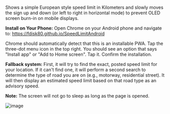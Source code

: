 Shows a simple European style speed limit in Kilometers and slowly moves the sign up and down (or left to right in horizontal mode) to prevent OLED screen burn-in on mobile displays.

**Install on Your Phone:** Open Chrome on your Android phone and navigate to: https://fdisk80.github.io/SpeedLimitAndroid

Chrome should automatically detect that this is an installable PWA. Tap the three-dot menu icon in the top right.
You should see an option that says "Install app" or "Add to Home screen". Tap it.
Confirm the installation.

**Fallback system:** First, it will try to find the exact, posted speed limit for your location.
If it can't find one, it will perform a second search to determine the type of road you are on (e.g., motorway, residential street).
It will then display an estimated speed limit based on that road type as an advisory speed.

**Note:** The screen will not go to sleep as long as the page is opened.

![image](https://github.com/user-attachments/assets/1e7a8473-db7c-4a43-a1b4-d7f67e76bf74)
